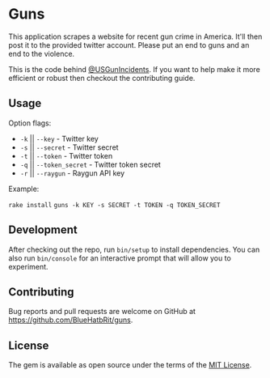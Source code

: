 # Guns

This application scrapes a website for recent gun crime in America. It'll then post it to the provided twitter account. Please put an end to guns and an end to the violence.

This is the code behind [@USGunIncidents](https://twitter.com/USGunIncidents). If you want to help make it more efficient or robust then checkout the contributing guide.

## Usage

Option flags:

* `-k` || `--key` - Twitter key
* `-s` || `--secret` - Twitter secret
* `-t` || `--token` - Twitter token
* `-q` || `--token_secret` - Twitter token secret
* `-r` || `--raygun` - Raygun API key

Example:

`rake install`
`guns -k KEY -s SECRET -t TOKEN -q TOKEN_SECRET`

## Development

After checking out the repo, run `bin/setup` to install dependencies. You can also run `bin/console` for an interactive prompt that will allow you to experiment.

## Contributing

Bug reports and pull requests are welcome on GitHub at https://github.com/BlueHatbRit/guns.

## License

The gem is available as open source under the terms of the [MIT License](http://opensource.org/licenses/MIT).
